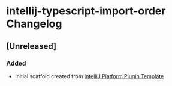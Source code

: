 <!-- Keep a Changelog guide -> https://keepachangelog.com -->

# intellij-typescript-import-order Changelog

## [Unreleased]
### Added
- Initial scaffold created from [IntelliJ Platform Plugin Template](https://github.com/JetBrains/intellij-platform-plugin-template)
